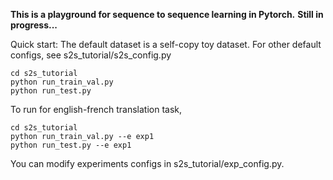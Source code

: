 **This is a playground for sequence to sequence learning in Pytorch.**
**Still in progress...**

Quick start:
The default dataset is a self-copy toy dataset. For other default configs, see s2s_tutorial/s2s_config.py

```
cd s2s_tutorial
python run_train_val.py
python run_test.py
```

To run for english-french translation task,

```
cd s2s_tutorial
python run_train_val.py --e exp1
python run_test.py --e exp1
```
You can modify experiments configs in s2s_tutorial/exp_config.py.

